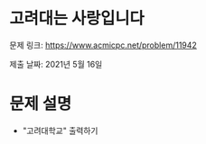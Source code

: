 # 고려대는 사랑입니다
문제 링크: https://www.acmicpc.net/problem/11942

제출 날짜: 2021년 5월 16일

# 문제 설명
+ "고려대학교" 출력하기

